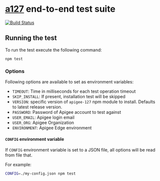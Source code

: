 # [a127](http://a127.io/) end-to-end test suite

[![Build Status](https://travis-ci.org/apigee-127/e2e-test.svg?branch=master)](https://travis-ci.org/apigee-127/e2e-test)


## Running the test

To run the test execute the following command:
```shell
npm test
```

### Options

Following options are available to set as environment variables:

* `TIMEOUT`: Time in milliseconds for each test operation timeout
* `SKIP_INSTALL`: If present, installation test will be skipped
* `VERSION`: specific version of `apigee-127` npm module to install. Defaults to latest release version.
* `PASSWORD`: Password of Apigee account to test against
* `USER_EMAIL`: Apigee login email
* `USER_ORG`: Apigee Organization
* `ENVIRONMENT`: Apigee Edge environment


#### `CONFIG` environment variable
If `CONFIG` environment variable is set to a JSON file, all options will be read from file that.

For example:

```bash
CONFIG=./my-config.json npm test
```
